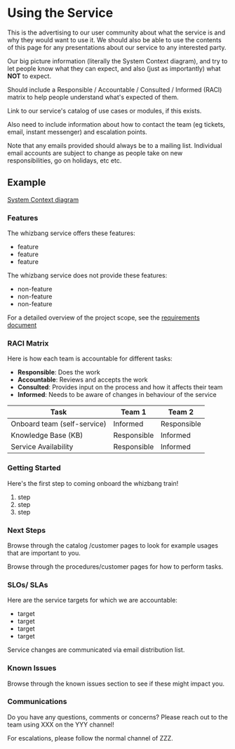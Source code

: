 # Using the Service
This is the advertising to our user community about what the service is and why they would want to use it.
We should also be able to use the contents of this page for any presentations about our service to any interested party.

Our big picture information (literally the System Context diagram), and try to
let people know what they can expect, and also (just as importantly) what **NOT** to expect.

Should include a Responsible / Accountable / Consulted / Informed (RACI) matrix to help people understand what's expected of them.

Link to our service's catalog of use cases or modules, if this exists. 

Also need to include information about how to contact the team (eg tickets, email, instant messenger) and escalation points.

Note that any emails provided should always be to a mailing list. Individual email accounts are subject to change as people take on new
responsibilities, go on holidays, etc etc.

## Example

[System Context diagram](system_context.drawio.png) 


### Features
The whizbang service offers these features:

* feature
* feature
* feature

The whizbang service does not provide these features:

* non-feature
* non-feature
* non-feature

For a detailed overview of the project scope, see the [requirements document](architecture/service_requirements.md)

### RACI Matrix
Here is how each team is accountable for different tasks:

* **Responsible**: Does the work
* **Accountable**: Reviews and accepts the work
* **Consulted**: Provides input on the process and how it affects their team
* **Informed**: Needs to be aware of changes in behaviour of the service

Task | Team 1 | Team 2
| --- | --- | --- |
Onboard team (self-service) | Informed | Responsible |
Knowledge Base (KB) | Responsible | Informed |
Service Availability | Responsible | Informed |

### Getting Started

Here's the first step to coming onboard the whizbang train!

1. step
1. step
1. step

### Next Steps
Browse through the catalog /customer pages to look for example usages that are important to you.

Browse through the procedures/customer pages for how to perform tasks.

### SLOs/ SLAs
Here are the service targets for which we are accountable:

* target
* target
* target
* target

Service changes are communicated via email distribution list.

### Known Issues
Browse through the known issues section to see if these might impact you.

### Communications
Do you have any questions, comments or concerns? Please reach out to the team using XXX on the YYY channel!

For escalations, please follow the normal channel of ZZZ.


